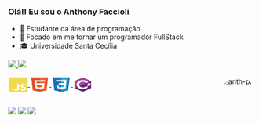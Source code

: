 ### Olá!! Eu sou o Anthony Faccioli
- 🔭 Estudante da área de programação
- 🌱 Focado em me tornar um programador FullStack
- 🎓 Universidade Santa Cecília


<div>
<a href="https://github.com/AnthFacci">
<img height="180em" src="https://github-readme-stats.vercel.app/api?username=Anthfacci&count_private=true&show_icons=true&theme=merko"/>
<img height="180em" src="https://github-readme-stats.vercel.app/api/top-langs/?username=Anthfacci&hide_progress=true&theme=merko"/>
</div>

<div style="display: inline_block"><br>
  <img align="center" alt="anth-Js" height="30" width="40" src="https://raw.githubusercontent.com/devicons/devicon/master/icons/javascript/javascript-plain.svg">
  <img align="center" alt="anth-HTML" height="30" width="40" src="https://raw.githubusercontent.com/devicons/devicon/master/icons/html5/html5-original.svg">
  <img align="center" alt="anth-CSS" height="30" width="40" src="https://raw.githubusercontent.com/devicons/devicon/master/icons/css3/css3-original.svg">
  <img align="center" alt="anth-Csharp" height="30" width="40" src="https://raw.githubusercontent.com/devicons/devicon/master/icons/csharp/csharp-original.svg">
  <img align="right" alt="anth-pic" height="150" style="border-radius:50px;" src="https://media.tenor.com/Zhdc_qo7mS4AAAAC/anime-tower-of-god.gif">
</div>
  
  ##
<div> 
  <a href="https://instagram.com/Anth.Facc" target="_blank"><img src="https://img.shields.io/badge/-Instagram-%23E4405F?style=for-the-badge&logo=instagram&logoColor=white" target="_blank"></a>
  <a href = "mailto:anthony.m.facc@gmail.com"><img src="https://img.shields.io/badge/-Gmail-%23333?style=for-the-badge&logo=gmail&logoColor=white" target="_blank"></a>
  <a href="https://www.linkedin.com/in/anthony-faccioli-b623011b7/" target="_blank"><img src="https://img.shields.io/badge/-LinkedIn-%230077B5?style=for-the-badge&logo=linkedin&logoColor=white" target="_blank"></a> 
</div>  

  
          







